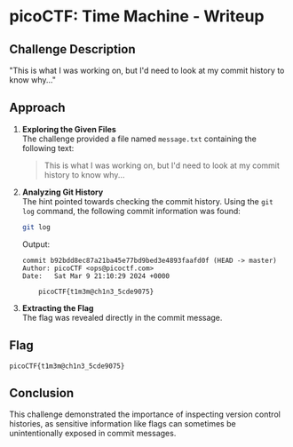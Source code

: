 # picoCTF: Time Machine - Writeup

## Challenge Description
"This is what I was working on, but I'd need to look at my commit history to know why..."

## Approach
1. **Exploring the Given Files**  
   The challenge provided a file named `message.txt` containing the following text:
   > This is what I was working on, but I'd need to look at my commit history to know why...

2. **Analyzing Git History**  
   The hint pointed towards checking the commit history. Using the `git log` command, the following commit information was found:
   ```bash
   git log
   ```
   Output:
   ```
   commit b92bdd8ec87a21ba45e77bd9bed3e4893faafd0f (HEAD -> master)
   Author: picoCTF <ops@picoctf.com>
   Date:   Sat Mar 9 21:10:29 2024 +0000

       picoCTF{t1m3m@ch1n3_5cde9075}
   ```

3. **Extracting the Flag**  
   The flag was revealed directly in the commit message.

## Flag
```
picoCTF{t1m3m@ch1n3_5cde9075}
```

## Conclusion
This challenge demonstrated the importance of inspecting version control histories, as sensitive information like flags can sometimes be unintentionally exposed in commit messages.

